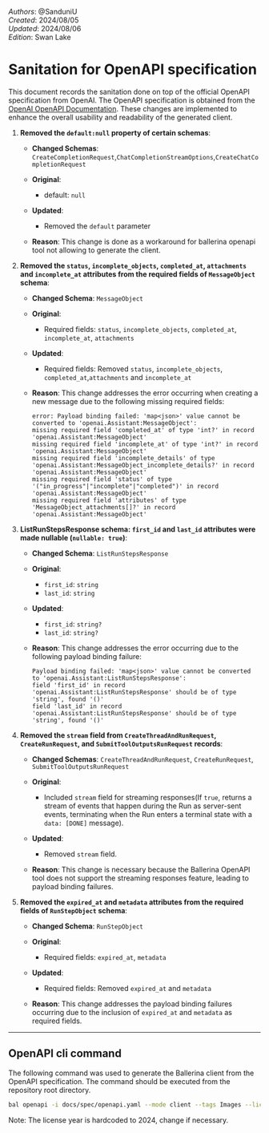 _Authors_: @SanduniU \
_Created_: 2024/08/05 \
_Updated_: 2024/08/06 \
_Edition_: Swan Lake

# Sanitation for OpenAPI specification

This document records the sanitation done on top of the official OpenAPI specification from OpenAI. The OpenAPI specification is obtained from the [OpenAI OpenAPI Documentation](https://github.com/openai/openai-openapi/blob/master/openapi.yaml). These changes are implemented to enhance the overall usability and readability of the generated client.

1. **Removed the `default:null` property of certain schemas**:

   - **Changed Schemas**: `CreateCompletionRequest`,`ChatCompletionStreamOptions`,`CreateChatCompletionRequest`

   - **Original**:
      - default: `null`

   - **Updated**:
      - Removed the `default` parameter 

   - **Reason**: This change is done as a workaround for ballerina openapi tool not allowing to generate the client.

2. **Removed the `status`, `incomplete_objects`, `completed_at`, `attachments` and `incomplete_at` attributes from the required fields of `MessageObject` schema**:

   - **Changed Schema**: `MessageObject`

   - **Original**:
      - Required fields: `status`, `incomplete_objects`, `completed_at`, `incomplete_at`, `attachments`

   - **Updated**:
      - Required fields: Removed `status`, `incomplete_objects`, `completed_at`,`attachments` and `incomplete_at`

   - **Reason**: This change addresses the error occurring when creating a new message due to the following missing required fields:

      ```plaintext
      error: Payload binding failed: 'map<json>' value cannot be converted to 'openai.Assistant:MessageObject': 
      missing required field 'completed_at' of type 'int?' in record 'openai.Assistant:MessageObject'
      missing required field 'incomplete_at' of type 'int?' in record 'openai.Assistant:MessageObject'
      missing required field 'incomplete_details' of type 'openai.Assistant:MessageObject_incomplete_details?' in record 'openai.Assistant:MessageObject'
      missing required field 'status' of type '("in_progress"|"incomplete"|"completed")' in record 'openai.Assistant:MessageObject'
      missing required field 'attributes' of type 'MessageObject_attachments[]?' in record 'openai.Assistant:MessageObject'
      ```

3. **ListRunStepsResponse schema: `first_id` and `last_id` attributes were made nullable (`nullable: true`)**:

   - **Changed Schema**: `ListRunStepsResponse`

   - **Original**:
      - `first_id`: `string`
      - `last_id`: `string`

   - **Updated**:
      - `first_id`: `string?`
      - `last_id`: `string?`

   - **Reason**: This change addresses the error occurring due to the following payload binding failure:

      ```plaintext
      Payload binding failed: 'map<json>' value cannot be converted to 'openai.Assistant:ListRunStepsResponse': 
      field 'first_id' in record 'openai.Assistant:ListRunStepsResponse' should be of type 'string', found '()'
      field 'last_id' in record 'openai.Assistant:ListRunStepsResponse' should be of type 'string', found '()'
      ```
4. **Removed the `stream` field from `CreateThreadAndRunRequest`, `CreateRunRequest`, and `SubmitToolOutputsRunRequest` records**:

   - **Changed Schemas**: `CreateThreadAndRunRequest`, `CreateRunRequest`, `SubmitToolOutputsRunRequest`

   - **Original**:
      - Included `stream` field for streaming responses(If `true`, returns a stream of events that happen during the Run as server-sent events, terminating when the Run enters a terminal state with a `data: [DONE]` message).

   - **Updated**:
      - Removed `stream` field.

   - **Reason**: This change is necessary because the Ballerina OpenAPI tool does not support the streaming responses feature, leading to payload binding failures.

5. **Removed the `expired_at` and `metadata` attributes from the required fields of `RunStepObject` schema**:

   - **Changed Schema**: `RunStepObject`

   - **Original**:
      - Required fields: `expired_at`, `metadata`

   - **Updated**:
      - Required fields: Removed `expired_at` and `metadata`

   - **Reason**: This change addresses the payload binding failures occurring due to the inclusion of `expired_at` and `metadata` as required fields.

---

## OpenAPI cli command

The following command was used to generate the Ballerina client from the OpenAPI specification. The command should be executed from the repository root directory.

```bash
bal openapi -i docs/spec/openapi.yaml --mode client --tags Images --license docs/license.txt -o ballerina
```
Note: The license year is hardcoded to 2024, change if necessary.
